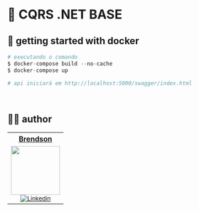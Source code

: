 # 🚀 CQRS .NET BASE


## 🐋 getting started with docker

```php
# executando o comando
$ docker-compose build --no-cache
$ docker-compose up

# api iniciará em http://localhost:5000/swagger/index.html
```

<br>

## ✍🏼 author

<table>
  <tr>
   <tr align=center>
        <th><a href="https://github.com/br3nds0n"><strong> Brendson </strong><a></th>
  </tr>
    <td align="center">
      <a href="https://github.com/br3nds0n">
        <img src="" height="110" width="110"/></a><br>
        <sub>
            <a href="https://www.linkedin.com/in/brendson/" target="_blank" rel="noreferrer" rel="noopener">
              <img src="https://img.shields.io/badge/LinkedIn-0077B5?style=for-the-badge&logo=linkedin&logoColor=white" alt="Linkedin"/>
            </a></br>
          </div>
        </sub>
    </td>
</table>